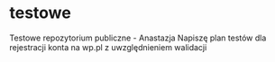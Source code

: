 # testowe
Testowe repozytorium publiczne - Anastazja
Napiszę plan testów dla rejestracji konta na wp.pl z uwzględnieniem walidacji
